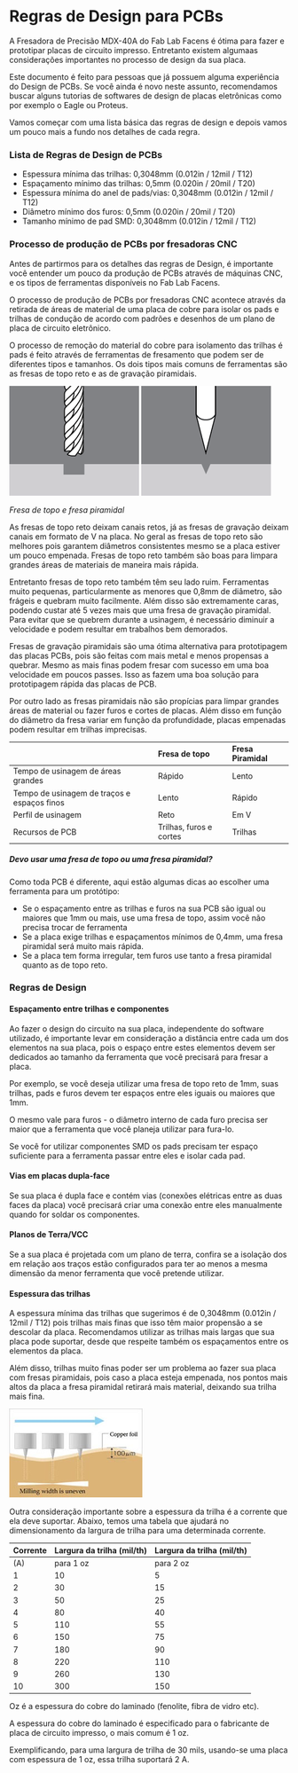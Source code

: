 # Regras de Design para PCBs

A Fresadora de Precisão MDX-40A do Fab Lab Facens é ótima para fazer e prototipar placas de circuito impresso. Entretanto existem algumaas considerações importantes no processo de design da sua placa.

Este documento é feito para pessoas que já possuem alguma experiência do Design de PCBs. Se você ainda é novo neste assunto, recomendamos buscar alguns tutorias de softwares de design de placas eletrônicas como por exemplo o Eagle ou Proteus.

Vamos começar com uma lista básica das regras de design e depois vamos um pouco mais a fundo nos detalhes de cada regra.

### Lista de Regras de Design de PCBs

* Espessura mínima das trilhas: 0,3048mm \(0.012in / 12mil / T12\)
* Espaçamento mínimo das trilhas: 0,5mm \(0.020in / 20mil / T20\)
* Espessura mínima do anel de pads/vias: 0,3048mm \(0.012in / 12mil / T12\)
* Diâmetro mínimo dos furos: 0,5mm \(0.020in / 20mil / T20\)
* Tamanho mínimo de pad SMD: 0,3048mm \(0.012in / 12mil / T12\)

### Processo de produção de PCBs por fresadoras CNC

Antes de partirmos para os detalhes das regras de Design, é importante você entender um pouco da produção de PCBs através de máquinas CNC, e os tipos de ferramentas disponíveis no Fab Lab Facens.

O processo de produção de PCBs por fresadoras CNC acontece através da retirada de áreas de material de uma placa de cobre para isolar os pads e trilhas de condução de acordo com padrões e desenhos de um plano de placa de circuito eletrônico.

O processo de remoção do material do cobre para isolamento das trilhas é pads é feito através de ferramentas de fresamento que podem ser de diferentes tipos e tamanhos. Os dois tipos mais comuns de ferramentas são as fresas de topo reto e as de gravação piramidais.

![](/assets/Othermill-Tool-Shape-FlatEndMill-1.png) ![](/assets/Othermill-Tool-Shape-EngravingBit-1.png)

_Fresa de topo e fresa piramidal_

As fresas de topo reto deixam canais retos, já as fresas de gravação deixam canais em formato de V na placa. No geral as fresas de topo reto são melhores pois garantem diâmetros consistentes mesmo se a placa estiver um pouco empenada. Fresas de topo reto também são boas para limpara grandes áreas de materiais de maneira mais rápida.

Entretanto fresas de topo reto também têm seu lado ruim. Ferramentas muito pequenas, particularmente as menores que 0,8mm de diâmetro, são frágeis e quebram muito facilmente. Além disso são extremamente caras, podendo custar até 5 vezes mais que uma fresa de gravação piramidal. Para evitar que se quebrem durante a usinagem, é necessário diminuir a velocidade e podem resultar em trabalhos bem demorados.

Fresas de gravação piramidais são uma ótima alternativa para prototipagem das placas PCBs, pois são feitas com mais metal e menos propensas a quebrar. Mesmo as mais finas podem fresar com sucesso em uma boa velocidade em poucos passes. Isso as fazem uma boa solução para prototipagem rápida das placas de PCB.

Por outro lado as fresas piramidais não são propícias para limpar grandes áreas de material ou fazer furos e cortes de placas. Além disso em função do diâmetro da fresa variar em função da profundidade, placas empenadas podem resultar em trilhas imprecisas.

|  | Fresa de topo | Fresa Piramidal |
| :--- | :--- | :--- |
| Tempo de usinagem de áreas grandes | Rápido | Lento |
| Tempo de usinagem de traços e espaços finos | Lento | Rápido |
| Perfil de usinagem | Reto | Em V |
| Recursos de PCB | Trilhas, furos e cortes | Trilhas |

##### Devo usar uma fresa de topo ou uma fresa piramidal?

Como toda PCB é diferente, aqui estão algumas dicas ao escolher uma ferramenta para um protótipo:

* Se o espaçamento entre as trilhas e furos na sua PCB são igual ou maiores que 1mm ou mais, use uma fresa de topo, assim você não precisa trocar de ferramenta
* Se a placa exige trilhas e espaçamentos mínimos de 0,4mm, uma fresa piramidal será muito mais rápida.
* Se a placa tem forma irregular, tem furos use tanto a fresa piramidal quanto as de topo reto.

### Regras de Design

#### Espaçamento entre trilhas e componentes

Ao fazer o design do circuito na sua placa, independente do software utilizado, é importante levar em consideração a distância entre cada um dos elementos na sua placa, pois o espaço entre estes elementos devem ser dedicados ao tamanho da ferramenta que você precisará para fresar a placa.

Por exemplo, se você deseja utilizar uma fresa de topo reto de 1mm, suas trilhas, pads e furos devem ter espaços entre eles iguais ou maiores que 1mm.

O mesmo vale para furos - o  diâmetro interno de cada furo precisa ser maior que a ferramenta que você planeja utilizar para fura-lo.

Se você for utilizar componentes SMD os pads precisam ter espaço suficiente para a ferramenta passar entre eles e isolar cada pad.

#### Vias em placas dupla-face

Se sua placa é dupla face e contém vias \(conexões elétricas entre as duas faces da placa\) você precisará criar uma conexão entre eles manualmente quando for soldar os componentes.

#### Planos de Terra/VCC

Se a sua placa é projetada com um plano de terra, confira se a isolação dos em relação aos traços estão configurados para ter ao menos a mesma dimensão da menor ferramenta que você pretende utilizar.

#### Espessura das trilhas

A espessura mínima das trilhas que sugerimos é de 0,3048mm \(0.012in / 12mil / T12\) pois trilhas mais finas que isso têm maior propensão a se descolar da placa. Recomendamos utilizar as trilhas mais largas que sua placa pode suportar, desde que respeite também os espaçamentos entre os elementos da placa.

Além disso, trilhas muito finas poder ser um problema ao fazer sua placa com fresas piramidais, pois caso a placa esteja empenada, nos pontos mais altos da placa a fresa piramidal retirará mais material, deixando sua trilha mais fina.

![](/assets/policy_abso1.jpg)

Outra consideração importante sobre a espessura da trilha é a corrente que ela deve suportar. Abaixo, temos uma tabela que ajudará no dimensionamento da largura de trilha para uma determinada corrente.

| Corrente | Largura da trilha \(mil/th\) | Largura da trilha \(mil/th\) |
| :--- | :--- | :--- |
| \(A\) | para 1 oz | para 2 oz |
| 1 | 10 | 5 |
| 2 | 30 | 15 |
| 3 | 50 | 25 |
| 4 | 80 | 40 |
| 5 | 110 | 55 |
| 6 | 150 | 75 |
| 7 | 180 | 90 |
| 8 | 220 | 110 |
| 9 | 260 | 130 |
| 10 | 300 | 150 |

Oz é a espessura do cobre do laminado \(fenolite, fibra de vidro etc\).

A espessura do cobre do laminado é especificado para o fabricante de placa de circuito impresso, o mais comum é 1 oz.

Exemplificando, para uma largura de trilha de 30 mils, usando-se uma placa com espessura de 1 oz, essa trilha suportará 2 A.

